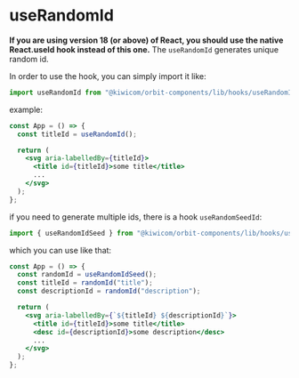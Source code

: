 # useRandomId

**If you are using version 18 (or above) of React, you should use the native React.useId hook instead of this one.**
The `useRandomId` generates unique random id.

In order to use the hook, you can simply import it like:

```jsx
import useRandomId from "@kiwicom/orbit-components/lib/hooks/useRandomId"`
```

example:

```jsx
const App = () => {
  const titleId = useRandomId();

  return (
    <svg aria-labelledBy={titleId}>
      <title id={titleId}>some title</title>
      ...
    </svg>
  );
};
```

if you need to generate multiple ids, there is a hook `useRandomSeedId`:

```jsx
import { useRandomIdSeed } from "@kiwicom/orbit-components/lib/hooks/useRandomId"`
```

which you can use like that:

```jsx
const App = () => {
  const randomId = useRandomIdSeed();
  const titleId = randomId("title");
  const descriptionId = randomId("description");

  return (
    <svg aria-labelledBy={`${titleId} ${descriptionId}`}>
      <title id={titleId}>some title</title>
      <desc id={descriptionId}>some description</desc>
      ...
    </svg>
  );
};
```
